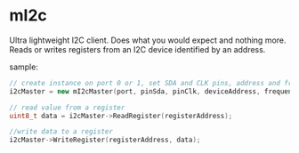 # mI2c
Ultra lightweight I2C client. Does what you would expect and nothing more. Reads or writes registers from an I2C device identified by an address.

sample:
```c++
// create instance on port 0 or 1, set SDA and CLK pins, address and frequency
i2cMaster = new mI2cMaster(port, pinSda, pinClk, deviceAddress, frequency);

// read value from a register	
uint8_t data = i2cMaster->ReadRegister(registerAddress);

//write data to a register
i2cMaster->WriteRegister(registerAddress, data);
```